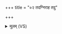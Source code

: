 +++
title = "०२ तदग्निराह तदु"

+++
<details><summary>मूलम् (VS)</summary>

तद॒ग्निरा॑ह॒तदु॒ सोम॑ आह पू॒षा मा॑ धात्सुकृ॒तस्य॑ लो॒के ॥
</details>